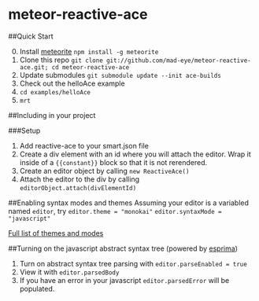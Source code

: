 meteor-reactive-ace
===================

##Quick Start

0. Install [meteorite](https://github.com/oortcloud/meteorite)
`
npm install -g meteorite
`
1. Clone this repo
`
git clone git://github.com/mad-eye/meteor-reactive-ace.git; cd meteor-reactive-ace
`
2. Update submodules
`git submodule update --init ace-builds`
3. Check out the helloAce example
  1. `cd examples/helloAce`
  2. `mrt`

##Including in your project

###Setup
1. Add reactive-ace to your smart.json file
1. Create a div element with an id where you will attach the editor.  Wrap it inside of a `{{constant}}` block so that it is not rerendered.
2. Create an editor object by calling `new ReactiveAce()`
3. Attach the editor to the div by calling `editorObject.attach(divElementId)`

##Enabling syntax modes and themes
Assuming your editor is a variabled named `editor`, try 
`editor.theme = "monokai"`
`editor.syntaxMode = "javascript"`

[Full list of themes and modes](https://github.com/ajaxorg/ace-builds/tree/6df9748af5ebe5cf8bf43931aec940964353b20c/src)

##Turning on the javascript abstract syntax tree 
(powered by [esprima](https://github.com/ariya/esprima))

1. Turn on abstract syntax tree parsing with `editor.parseEnabled = true`
2. View it with `editor.parsedBody`
3. If you have an error in your javascript `editor.parsedError` will be populated.



